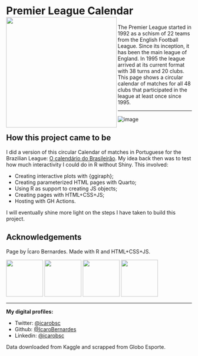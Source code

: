 # Premier League Calendar <img align="left" src="https://github.com/IcaroBernardes/premier-calendar/assets/7217965/7bceb5b2-f8d1-4dda-891d-be0a3807c74e" alt="" width="300">

The Premier League started in 1992 as a schism of 22 teams from the English Football League. Since its inception, it has been the main league of England. In 1995 the league arrived at its current format with 38 turns and 20 clubs. This page shows a circular calendar of matches for all 48 clubs that participated in the league at least once since 1995.

---

![image](https://github.com/IcaroBernardes/premier-calendar/assets/7217965/958f9282-6bc2-492c-b753-622fede674cd)

## How this project came to be

I did a version of this circular Calendar of matches in Portuguese for the Brazilian League: [O calendário do Brasileirão](https://icarobernardes.github.io/calendario-brasileirao/). My idea back then was to test how much interactivity I could do in R without Shiny. This involved:

- Creating interactive plots with {ggiraph};
- Creating parameterized HTML pages with Quarto;
- Using R as support to creating JS objects;
- Creating pages with HTML+CSS+JS;
- Hosting with GH Actions.

I will eventually shine more light on the steps I have taken to build this project.

## Acknowledgements

Page by Ícaro Bernardes. Made with R and HTML+CSS+JS.

<img src="https://github.com/IcaroBernardes/premier-calendar/assets/7217965/1e7affe8-20c1-4d44-a895-8a2e8fe35bad" alt="" height="100">
<img src="https://github.com/IcaroBernardes/premier-calendar/assets/7217965/04900c05-c164-468e-a30e-5285382639a1" alt="" height="100">
<img src="https://github.com/IcaroBernardes/premier-calendar/assets/7217965/9422252f-5145-4412-93ab-874d2f1c3bd3" alt="" height="100">
<img src="https://github.com/IcaroBernardes/premier-calendar/assets/7217965/e9cb2ef5-d0b0-4a63-85f0-f98b42417621" alt="" height="100">

---

**My digital profiles:**
- Twitter: [@icarobsc](https://twitter.com/icarobsc)
- Github: [@IcaroBernardes](https://github.com/IcaroBernardes)
- Linkedin: [@icarobsc](https://www.linkedin.com/in/icarobsc)

Data downloaded from Kaggle and scrapped from Globo Esporte.
